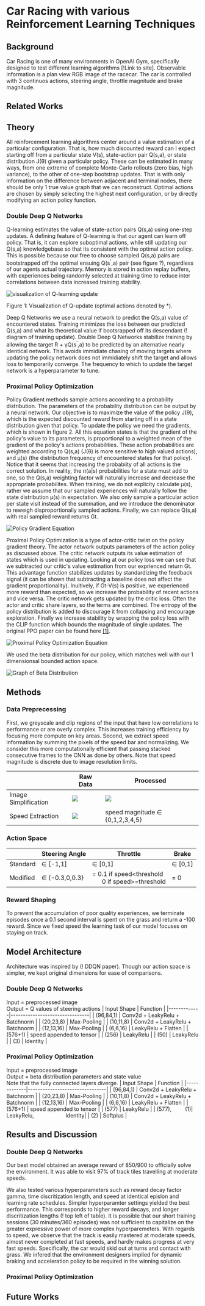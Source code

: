 # Car Racing with various Reinforcement Learning Techniques
## Background
Car Racing is one of many environments in OpenAI Gym, specifically designed to test different learning algorithms [!Link to site]. Observable information is a plan view RGB image of the racecar. The car is controlled with 3 continuos actions, steering angle, throttle magnitude and brake magnitude.


## Related Works
## Theory
All reinforcement learning algorithms center around a value estimation of a particular configuration. That is, how much discounted reward can I expect starting off from a particular state V(s), state-action pair Q(s,a), or state distribution J(θ) given a particular policy. These can be estimated in many ways, from one extreme of complete Monte-Carlo rollouts (zero bias, high variance), to the other of one-step bootstrap updates. That is with only information on the difference between adjacent and terminal nodes, there should be only 1 true value graph that we can reconstruct. Optimal actions are chosen by simply selecting the highest next configuration, or by directly modifying an action policy function.
### Double Deep Q Networks
Q-learning estimates the value of state-action pairs Q(s,a) using one-step updates. A defining feature of Q-learning is that our agent can learn off policy. That is, it can explore suboptimal actions, while still updating our Q(s,a) knowledgebase so that its consistent with the optimal action policy. This is possible because our free to choose sampled Q(s,a) pairs are bootstrapped off the optimal ensuing Q(s<sup>'</sup>,a) pair (see figure ?), regardless of our agents actual trajectory. Memory is stored in action replay buffers, with experiences being randomly selected at training time to reduce inter correlations between data increased training stability.

![visualization of Q-learning update](images/Q-update.PNG)

Figure 1: Visualization of Q-update (optimal actions denoted by *).
&nbsp;

Deep Q Networks we use a neural network to predict the Q(s,a) value of encountered states. Training minimizes the loss between our predicted Q(s,a) and what its theoretical value if bootsrapped off its descendant (! diagram of training update). Double Deep Q Networks stabilize training by allowing the target R + γQ(s<sup>'</sup>,a) to be predicted by an alternative nearly identical network. This avoids immidiate chasing of moving targets where updating the policy network does not immidiately shift the target and allows loss to temporarily converge. The frequency to which to update the target network is a hyperparameter to tune.

### Proximal Policy Optimization
Policy Gradient methods sample actions according to a probability distribution. The parameters of the probability distribution can be output by a neural network. Our objective is to maximize the value of the policy J(θ), which is the expected discounted reward from starting off in a state distribution given that policy. To update the policy we need the gradients, which is shown in figure 2. All this equation states is that the gradient of the policy's value to its parameters, is proportional to a weighted mean of the gradient of the policy's actions probabilities. These action probabilities are weighted according to Q(s,a) (J(θ) is more sensitive to high valued actions), and μ(s) (the distribution frequency of encountered states for that policy). Notice that it seems that increasing the probabiity of all actions is the correct solution. In reality, the 𝜋(a|s) probabilities for a state must add to one, so the Q(s,a) weighting factor will naturally increase and decrease the appropriate probabilites. When training, we do not explicity calculate μ(s), rather we assume that our sampled experiences will naturally follow the state distribution μ(s) in expectation. We also only sample a particular action per state visit instead of the summation, and we introduce the denominator to reweigh disproportionally sampled actions. Finally, we can replace Q(s,a) with real sampled reward returns Gt.

![Policy Gradient Equation](images/Policy_Gradient_Equation.png)

Proximal Policy Optimization is a type of actor-critic twist on the policy gradient theory. The actor network outputs parameters of the action policy as discussed above. The critic network outputs its value estimation of states which is used in updating. Looking at our policy loss we can see that we subtracted our critic's value estimation from our exprienced return Gt. This advantage function stabilizes updates by standardizing the feedback signal (it can be shown that subtracting a baseline does not affect the gradient proportionality). Inuitively, if Gt-V(s) is positive, we experienced more reward than expected, so we increase the probability of recent actions and vice versa. The critic network gets updated by the critic loss. Often the actor and critic share layers, so the terms are combined. The entropy of the policy distribution is added to discourage it from collapsing and encourage exploration. Finally we increase stability by wrapping the policy loss with the CLIP function which bounds the magnitude of single updates. The original PPO paper can be found here [[1]](https://arxiv.org/pdf/1707.06347.pdf).

![Proximal Policy Optimization Equation](images/PPO_equation.png)

We used the beta distribution for our policy, which matches well with our 1 dimensionsal bounded action space.

![Graph of Beta Distribution](images/Beta_Distribution.png)

## Methods
### Data Preprecessing
First, we greyscale and clip regions of the input that have low correlations to performance or are overly complex. This increases training efficiency by focusing more compute on key areas. Second, we extract speed information by summing the pixels of the speed bar and normalizing. We consider this more computationally efficient that passing stacked consecutive frames to the CNN as done by others. Note that speed magnitude is discrete due to image resolution limits.

|                      | Raw Data                    | Processed                     |
|----------------------|-----------------------------|-------------------------------|
| Image Simplification | ![](images/unprocessed.png) | ![](images/postprocessed.png) |
| Speed Extraction     | ![](images/speed_bar.png)   |speed magnitude ∈ {0,1,2,3,4,5} |
 
### Action Space
|          | Steering Angle | Throttle                                        | Brake   |
|----------|----------------|-------------------------------------------------|---------|
| Standard | ∈ [-1,1]       | ∈ [0,1]                                         | ∈ [0,1] |
| Modified | ∈ {-0.3,0,0.3}   | = 0.1 if speed<threshold<br/> &nbsp; &nbsp; &nbsp; 0 if speed>=threshold  | = 0     |

### Reward Shaping
To prevent the accumulation of poor quality experiences, we terminate episodes once a 0.1 second interval is spent on the grass and return a -100 reward. Since we fixed speed the learning task of our model focuses on staying on track.
## Model Architecture
Architecture was inspired by (! DDQN paper). Though our action space is simpler, we kept original dimensions for ease of comparisons.
### Double Deep Q Networks
Input = preprocessed image<br/>Output = Q values of steering actions
| Input Shape | Function                |
|-------------|--------------------------------|
| (96,84,1)   | Conv2d + LeakyRelu + Batchnorm |
| (20,23,8)   | Max-Pooling                    |
| (10,11,8)   | Conv2d + LeakyRelu + Batchnorm |
| (12,13,16)  | Max-Pooling                    |
| (6,6,16)    | LeakyRelu + Flatten            |
| (576+1)     | speed appended to tensor       |
| (256)       | LeakyRelu                      |
| (50)        | LeakyRelu                      |
| (3)         | Identity                       |
### Proximal Policy Optimization
Input = preprocessed image<br/>Output = beta distribution parameters and state value<br/> Note that the fully connected layers diverge.
| Input Shape | Function                |
|-------------|--------------------------------|
| (96,84,1)   | Conv2d + LeakyRelu + Batchnorm |
| (20,23,8)   | Max-Pooling                    |
| (10,11,8)   | Conv2d + LeakyRelu + Batchnorm |
| (12,13,16)  | Max-Pooling                    |
| (6,6,16)    | LeakyRelu + Flatten            |
| (576+1)     | speed appended to tensor       |
| (577)       | LeakyRelu                      |
| (577), &nbsp; &nbsp; &nbsp; &nbsp; (1)| LeakyRelu, &nbsp; &nbsp; &nbsp; &nbsp; &nbsp; &nbsp; &nbsp; &nbsp; &nbsp; &nbsp; Identity|
| (2)         | Softplus                       |
## Results and Discussion
### Double Deep Q Networks
Our best model obtained an average reward of 850/900 to officially solve the environment. It was able to visit 97% of track tiles travelling at moderate speeds.

We also tested various hyperparameters such as reward decay factor gamma, time discritization length, and speed at identical epislon and learning rate schedules. Simpler hyperparamter settings yielded the best performance. This corresponds to higher reward decays, and longer discritization lengths (! top left of table). It is possible that our short training sessions (30 minutes/360 episodes) was not sufficient to capitalize on the greater expressive power of more complex hyperparemeters. With regards to speed,  we observe that the track is easily mastered at moderate speeds, almost never completed at fast speeds, and hardly makes progress at very fast speeds. Specifically, the car would skid out at turns and contact with grass. We infered that the environment designers implied for dynamic braking and acceleration policy to be required in the winning solution.
### Proximal Polixy Optimization
## Future Works
